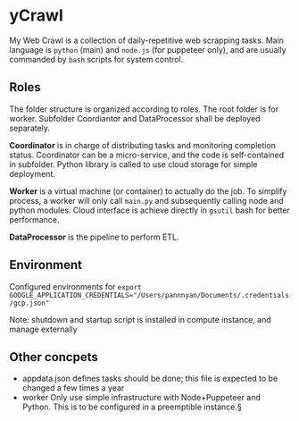 # yCrawl
My Web Crawl is a collection of daily-repetitive web scrapping tasks. Main language is `python` (main) and `node.js` (for puppeteer only), and are usually commanded by `bash` scripts for system control.

## Roles

The folder structure is organized according to roles. The root folder is for worker. Subfolder Coordiantor and DataProcessor shall be deployed separately.

__Coordinator__ is in charge of distributing tasks and monitoring completion status. Coordinator can be a micro-service, and the code is self-contained in subfolder. Python library is called to use cloud storage for simple deployment.

__Worker__ is a virtual machine (or container) to actually do the job. To simplify process, a worker will only call `main.py` and subsequently calling node and python modules. Cloud interface is achieve directly in `gsutil` bash for better performance.

__DataProcessor__ is the pipeline to perform ETL.

## Environment

Configured environments for `export GOOGLE_APPLICATION_CREDENTIALS="/Users/pannnyan/Documents/.credentials/gcp.json"`

Note: shutdown and startup script is installed in compute instance, and manage externally

## Other concpets
- appdata.json defines tasks should be done; this file is expected to be changed a few times a year
- worker Only use simple infrastructure with Node+Puppeteer and Python. This is to be configured in a preemptible instance.§
